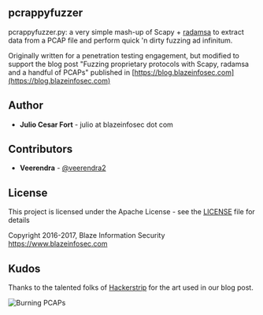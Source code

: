 ## pcrappyfuzzer

pcrappyfuzzer.py: a very simple mash-up of Scapy + [radamsa](https://github.com/aoh/radamsa) to extract data from a PCAP file and perform quick 'n dirty fuzzing ad infinitum.

Originally written for a penetration testing engagement, but modified to support the blog post "Fuzzing proprietary protocols with Scapy,
radamsa and a handful of PCAPs" published in [https://blog.blazeinfosec.com](https://blog.blazeinfosec.com)

## Author

* **Julio Cesar Fort** - julio at blazeinfosec dot com

## Contributors

* **Veerendra** - [@veerendra2](https://github.com/veerendra2)

## License 

This project is licensed under the Apache License - see the [LICENSE](LICENSE) file for details

Copyright 2016-2017, Blaze Information Security
https://www.blazeinfosec.com


## Kudos

Thanks to the talented folks of [Hackerstrip](https://hackerstrip.exposure.co/) for the art used in our blog post.

![Burning PCAPs](images/wizard_pcap.png)
